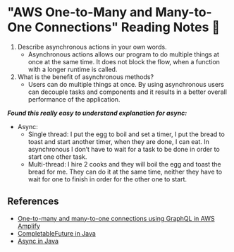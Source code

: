 # "AWS One-to-Many and Many-to-One Connections" Reading Notes 📖

1. Describe asynchronous actions in your own words.
    - Asynchronous actions allows our program to do multiple things at once at the same time. It does not block the flow, when a function with a longer runtime is called. 
2. What is the benefit of asynchronous methods?
   - Users can do multiple things at once. By using asynchronous users can decouple tasks and components and it results in a better overall performance of the application.



***Found this really easy to understand explanation for async:***
- Async:
  - Single thread: I put the egg to boil and set a timer, I put the bread to toast and start another timer, when they are done, I can eat. In asynchronous I don’t have to wait for a task to be done in order to start one other task.
  - Multi-thread: I hire 2 cooks and they will boil the egg and toast the bread for me. They can do it at the same time, neither they have to wait for one to finish in order for the other one to start.
  
## References

- [One-to-many and many-to-one connections using GraphQL in AWS Amplify](https://docs.amplify.aws/cli/graphql/data-modeling/#has-many-relationship)
- [CompletableFuture in Java](https://www.baeldung.com/java-completablefuture)
- [Async in Java](https://www.cognizantsoftvision.com/blog/async-in-java/)